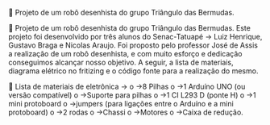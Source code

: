 	Projeto de um robô desenhista do grupo Triângulo das Bermudas.

	Projeto de um robô desenhista do grupo Triângulo das Bermudas. Este projeto foi desenvolvido por três alunos do Senac-Tatuapé -> Luiz Henrique, Gustavo Braga e Nicolas Araujo. Foi proposto pelo professor José de Assis a realização de um robô desenhista, e com muito esforço e dedicação conseguimos alcançar nosso objetivo. A seguir, a lista de materiais, diagrama elétrico no fritizing e o código fonte para a realização do mesmo.

	Lista de materiais de eletrônica ->
o	->8 Pilhas
o	->1 Arduíno UNO (ou versão compatível)
o	->Suporte para pilhas
o	->1 CI L293 D (ponte H)
o	->1 mini protoboard
o	->jumpers (para ligações entre o Arduíno e a mini protoboard)
o	->2 rodas
o	->Chassi
o	->Motores
o	->Caixa de redução.

